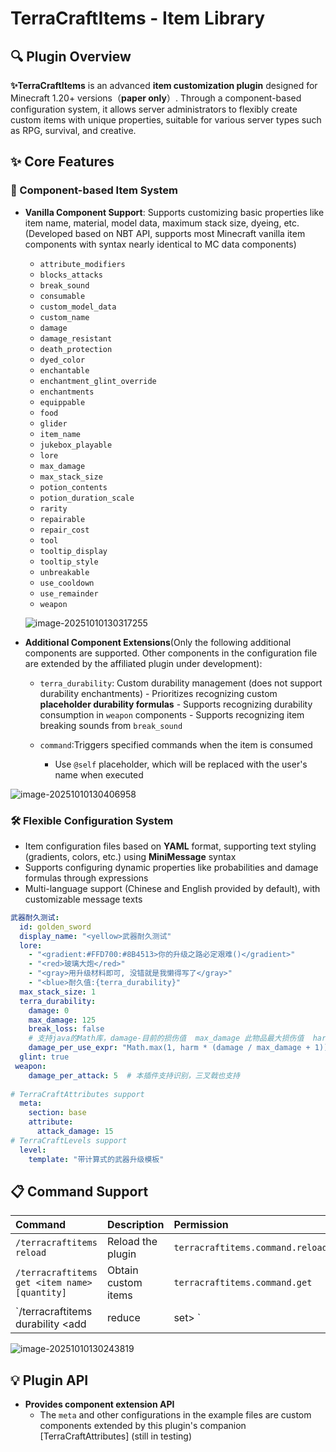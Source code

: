 # TerraCraftItems - Item Library

## 🔍 Plugin Overview

**✨TerraCraftItems** is an advanced **item customization plugin** designed for Minecraft 1.20+ versions（**paper only**）. Through a component-based configuration system, it allows server administrators to flexibly create custom items with unique properties, suitable for various server types such as RPG, survival, and creative.

## ✨ Core Features

### 🔧 Component-based Item System

-   **Vanilla Component Support**: Supports customizing basic properties like item name, material, model data, maximum stack size, dyeing, etc. (Developed based on NBT API, supports most Minecraft vanilla item components with syntax nearly identical to MC data components)

    -   `attribute_modifiers`
    -   `blocks_attacks`
    -   `break_sound`
    -   `consumable`
    -   `custom_model_data`
    -   `custom_name`
    -   `damage`
    -   `damage_resistant`
    -   `death_protection`
    -   `dyed_color`
    -   `enchantable`
    -   `enchantment_glint_override`
    -   `enchantments`
    -   `equippable`
    -   `food`
    -   `glider`
    -   `item_name`
    -   `jukebox_playable`
    -   `lore`
    -   `max_damage`
    -   `max_stack_size`
    -   `potion_contents`
    -   `potion_duration_scale`
    -   `rarity`
    -   `repairable`
    -   `repair_cost`
    -   `tool`
    -   `tooltip_display`
    -   `tooltip_style`
    -   `unbreakable`
    -   `use_cooldown`
    -   `use_remainder`
    -   `weapon`

    ![image-20251010130317255](C:\Users\25057\AppData\Roaming\Typora\typora-user-images\image-20251010130317255.png)

-   **Additional Component Extensions**(Only the following additional components are supported. Other components in the configuration file are extended by the affiliated plugin under development):

    -    `terra_durability`: Custom durability management (does not support durability enchantments)
        -   Prioritizes recognizing custom **placeholder durability formulas**
        -   Supports recognizing durability consumption in `weapon` components
        -   Supports recognizing item breaking sounds from `break_sound`

    -   `command`:Triggers specified commands when the item is consumed
        -   Use `@self` placeholder, which will be replaced with the user's name when executed

![image-20251010130406958](C:\Users\25057\AppData\Roaming\Typora\typora-user-images\image-20251010130406958.png)

### 🛠️ Flexible Configuration System

-   Item configuration files based on **YAML** format, supporting text styling (gradients, colors, etc.) using **MiniMessage** syntax
-   Supports configuring dynamic properties like probabilities and damage formulas through expressions
-   Multi-language support (Chinese and English provided by default), with customizable message texts

```yaml
武器耐久测试:
  id: golden_sword
  display_name: "<yellow>武器耐久测试"
  lore:
    - "<gradient:#FFD700:#8B4513>你的升级之路必定艰难()</gradient>"
    - "<red>玻璃大炮</red>"
    - "<gray>用升级材料即可, 没错就是我懒得写了</gray>"
    - "<blue>耐久值:{terra_durability}"
  max_stack_size: 1
  terra_durability:
    damage: 0
    max_damage: 125
    break_loss: false
    # 支持java的Math库，damage-目前的损伤值  max_damage 此物品最大损伤值  harm-武器或护甲则表示造成或承受的伤害，钓竿，弓，弩的值为0
    damage_per_use_expr: "Math.max(1, harm * (damage / max_damage + 1))"
  glint: true
 weapon:
    damage_per_attack: 5  # 本插件支持识别，三叉戟也支持
    
# TerraCraftAttributes support
  meta:
    section: base
    attribute:
      attack_damage: 15
# TerraCraftLevels support
  level:
    template: "带计算式的武器升级模板"
```

## 📋 Command Support

| Command                                               | Description                  | Permission                       |
| :---------------------------------------------------- | :--------------------------- | :-------------------------------- |
| `/terracraftitems reload`                             | Reload the plugin  | `terracraftitems.command.reload` |
| `/terracraftitems get <item name> [quantity]`         | Obtain custom items          | `terracraftitems.command.get`    |
| `/terracraftitems durability <add|reduce|set> <value>`| Adjust item durability       | `terracraftitems.command`        |

![image-20251010130243819](C:\Users\25057\AppData\Roaming\Typora\typora-user-images\image-20251010130243819.png)

## 💡 Plugin API

-   **Provides component extension API**
    -   The `meta` and other configurations in the example files are custom components extended by this plugin's companion [TerraCraftAttributes] (still in testing)